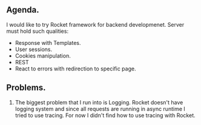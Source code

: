 ## Agenda.
I would like to try Rocket framework for backend developmenet.
Server must hold such qualities:
* Response with Templates.
* User sessions.
* Cookies manipulation.
* REST
* React to errors with redirection to specific page.


## Problems.
1. The biggest problem that I run into is Logging. Rocket doesn't have logging system
and since all requests are running in async runtime I tried to use tracing. For now I
didn't find how to use tracing with Rocket.


